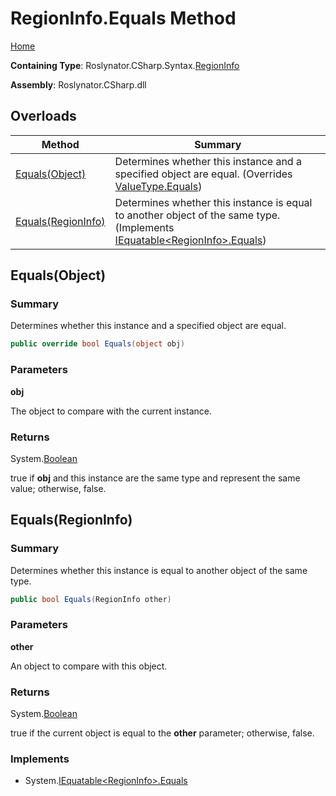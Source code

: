 # RegionInfo\.Equals Method

[Home](../../../../../README.md)

**Containing Type**: Roslynator\.CSharp\.Syntax\.[RegionInfo](../README.md)

**Assembly**: Roslynator\.CSharp\.dll

## Overloads

| Method | Summary |
| ------ | ------- |
| [Equals(Object)](#Roslynator_CSharp_Syntax_RegionInfo_Equals_System_Object_) | Determines whether this instance and a specified object are equal\. \(Overrides [ValueType.Equals](https://docs.microsoft.com/en-us/dotnet/api/system.valuetype.equals)\) |
| [Equals(RegionInfo)](#Roslynator_CSharp_Syntax_RegionInfo_Equals_Roslynator_CSharp_Syntax_RegionInfo_) | Determines whether this instance is equal to another object of the same type\. \(Implements [IEquatable\<RegionInfo>.Equals](https://docs.microsoft.com/en-us/dotnet/api/system.iequatable-1.equals)\) |

## Equals\(Object\) <a name="Roslynator_CSharp_Syntax_RegionInfo_Equals_System_Object_"></a>

### Summary

Determines whether this instance and a specified object are equal\.

```csharp
public override bool Equals(object obj)
```

### Parameters

**obj**

The object to compare with the current instance\. 

### Returns

System\.[Boolean](https://docs.microsoft.com/en-us/dotnet/api/system.boolean)

true if **obj** and this instance are the same type and represent the same value; otherwise, false\. 

## Equals\(RegionInfo\) <a name="Roslynator_CSharp_Syntax_RegionInfo_Equals_Roslynator_CSharp_Syntax_RegionInfo_"></a>

### Summary

Determines whether this instance is equal to another object of the same type\.

```csharp
public bool Equals(RegionInfo other)
```

### Parameters

**other**

An object to compare with this object\.

### Returns

System\.[Boolean](https://docs.microsoft.com/en-us/dotnet/api/system.boolean)

true if the current object is equal to the **other** parameter; otherwise, false\.

### Implements

* System\.[IEquatable\<RegionInfo>.Equals](https://docs.microsoft.com/en-us/dotnet/api/system.iequatable-1.equals)
